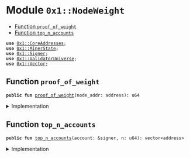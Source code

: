 
<a name="0x1_NodeWeight"></a>

# Module `0x1::NodeWeight`



-  [Function `proof_of_weight`](#0x1_NodeWeight_proof_of_weight)
-  [Function `top_n_accounts`](#0x1_NodeWeight_top_n_accounts)


<pre><code><b>use</b> <a href="CoreAddresses.md#0x1_CoreAddresses">0x1::CoreAddresses</a>;
<b>use</b> <a href="MinerState.md#0x1_MinerState">0x1::MinerState</a>;
<b>use</b> <a href="Signer.md#0x1_Signer">0x1::Signer</a>;
<b>use</b> <a href="ValidatorUniverse.md#0x1_ValidatorUniverse">0x1::ValidatorUniverse</a>;
<b>use</b> <a href="Vector.md#0x1_Vector">0x1::Vector</a>;
</code></pre>



<a name="0x1_NodeWeight_proof_of_weight"></a>

## Function `proof_of_weight`



<pre><code><b>public</b> <b>fun</b> <a href="NodeWeight.md#0x1_NodeWeight_proof_of_weight">proof_of_weight</a>(node_addr: address): u64
</code></pre>



<details>
<summary>Implementation</summary>


<pre><code><b>public</b> <b>fun</b> <a href="NodeWeight.md#0x1_NodeWeight_proof_of_weight">proof_of_weight</a> (node_addr: address): u64 {
  // Calculate the weight/voting power for the next round.
  // TODO: This assumes that validator passed the validation threshold this epoch, perhaps double check here.
  <a href="MinerState.md#0x1_MinerState_get_epochs_mining">MinerState::get_epochs_mining</a>(node_addr)
}
</code></pre>



</details>

<a name="0x1_NodeWeight_top_n_accounts"></a>

## Function `top_n_accounts`



<pre><code><b>public</b> <b>fun</b> <a href="NodeWeight.md#0x1_NodeWeight_top_n_accounts">top_n_accounts</a>(account: &signer, n: u64): vector&lt;address&gt;
</code></pre>



<details>
<summary>Implementation</summary>


<pre><code><b>public</b> <b>fun</b> <a href="NodeWeight.md#0x1_NodeWeight_top_n_accounts">top_n_accounts</a>(account: &signer, n: u64): vector&lt;address&gt; {

  <b>assert</b>(<a href="Signer.md#0x1_Signer_address_of">Signer::address_of</a>(account) == <a href="CoreAddresses.md#0x1_CoreAddresses_LIBRA_ROOT_ADDRESS">CoreAddresses::LIBRA_ROOT_ADDRESS</a>(), 140101014010);

  // <b>let</b> eligible_validators = <a href="Vector.md#0x1_Vector_empty">Vector::empty</a>&lt;address&gt;();

  //Get all validators from Validator Universe and then find the eligible validators
  <b>let</b> eligible_validators = <a href="ValidatorUniverse.md#0x1_ValidatorUniverse_get_eligible_validators">ValidatorUniverse::get_eligible_validators</a>(account);
  // <b>let</b> val_uni_length = <a href="Vector.md#0x1_Vector_length">Vector::length</a>&lt;address&gt;(&validators_universe);

  // <b>let</b> k = 0;
  // <b>while</b>(k &lt; val_uni_length){
  //   <b>let</b> addr = *<a href="Vector.md#0x1_Vector_borrow">Vector::borrow</a>&lt;address&gt;(&validators_universe, k);

  //   // consensus case 1 and 2, allow inclusion into the next validator set.
  //   <b>if</b> (<a href="Cases.md#0x1_Cases_get_case">Cases::get_case</a>(addr) == 1 || <a href="Cases.md#0x1_Cases_get_case">Cases::get_case</a>(addr) == 2){
  //     <a href="Vector.md#0x1_Vector_push_back">Vector::push_back</a>&lt;address&gt;(&<b>mut</b> eligible_validators, addr)
  //   };
  //   k = k + 1;
  // };

  <b>let</b> length = <a href="Vector.md#0x1_Vector_length">Vector::length</a>&lt;address&gt;(&eligible_validators);

  // Scenario: The universe of validators is under the limit of the BFT consensus.
  // If n is greater than or equal <b>to</b> accounts vector length - <b>return</b> the vector.
  <b>if</b>(length &lt;= n) <b>return</b> eligible_validators;

  // <a href="Vector.md#0x1_Vector">Vector</a> <b>to</b> store each address's node_weight
  <b>let</b> weights = <a href="Vector.md#0x1_Vector_empty">Vector::empty</a>&lt;u64&gt;();
  <b>let</b> k = 0;
  <b>while</b> (k &lt; length) {

    <b>let</b> cur_address = *<a href="Vector.md#0x1_Vector_borrow">Vector::borrow</a>&lt;address&gt;(&eligible_validators, k);
    // Ensure that this address is an active validator
    <a href="Vector.md#0x1_Vector_push_back">Vector::push_back</a>&lt;u64&gt;(&<b>mut</b> weights, <a href="NodeWeight.md#0x1_NodeWeight_proof_of_weight">proof_of_weight</a>(cur_address));
    k = k + 1;
  };

  // Sorting the accounts vector based on value (weights).
  // Bubble sort algorithm
  <b>let</b> i = 0;
  <b>while</b> (i &lt; length){
    <b>let</b> j = 0;
    <b>while</b>(j &lt; length-i-1){

      <b>let</b> value_j = *(<a href="Vector.md#0x1_Vector_borrow">Vector::borrow</a>&lt;u64&gt;(&weights, j));
      <b>let</b> value_jp1 = *(<a href="Vector.md#0x1_Vector_borrow">Vector::borrow</a>&lt;u64&gt;(&weights, j+1));
      <b>if</b>(value_j &gt; value_jp1){
        <a href="Vector.md#0x1_Vector_swap">Vector::swap</a>&lt;u64&gt;(&<b>mut</b> weights, j, j+1);
        <a href="Vector.md#0x1_Vector_swap">Vector::swap</a>&lt;address&gt;(&<b>mut</b> eligible_validators, j, j+1);
      };
      j = j + 1;
    };
    i = i + 1;
  };

  // Reverse <b>to</b> have sorted order - high <b>to</b> low.
  <a href="Vector.md#0x1_Vector_reverse">Vector::reverse</a>&lt;address&gt;(&<b>mut</b> eligible_validators);

  <b>let</b> diff = length - n;
  <b>while</b>(diff&gt;0){
    <a href="Vector.md#0x1_Vector_pop_back">Vector::pop_back</a>(&<b>mut</b> eligible_validators);
    diff =  diff - 1;
  };

  <b>return</b> eligible_validators
}
</code></pre>



</details>


[//]: # ("File containing references which can be used from documentation")
[ACCESS_CONTROL]: https://github.com/diem/lip/blob/master/lips/lip-2.md
[ROLE]: https://github.com/diem/lip/blob/master/lips/lip-2.md#roles
[PERMISSION]: https://github.com/diem/lip/blob/master/lips/lip-2.md#permissions
